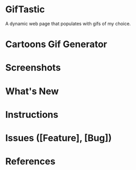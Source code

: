 # GifTastic
A dynamic web page that populates with gifs of my choice.

# Cartoons Gif Generator

# Screenshots

# What's New

# Instructions

# Issues ([Feature], [Bug])

# References
